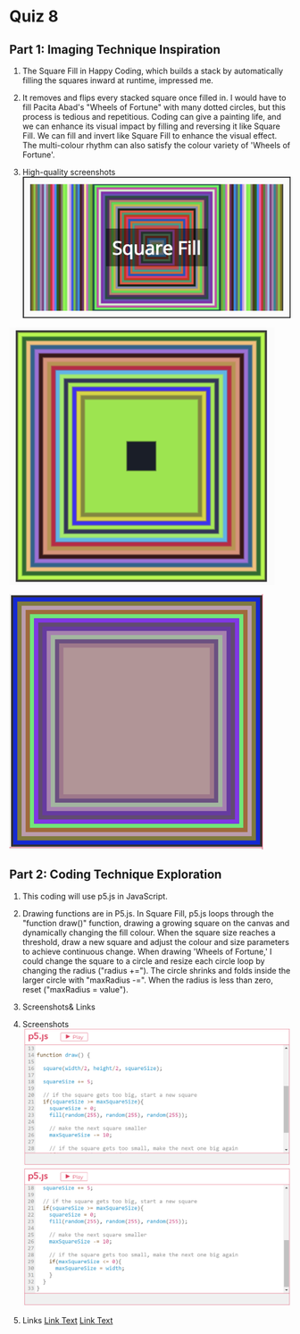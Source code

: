 # Quiz 8

## **Part 1: Imaging Technique Inspiration**
1. The Square Fill in Happy Coding, which builds a stack by automatically filling the squares inward at runtime, impressed me. 

2. It removes and flips every stacked square once filled in. I would have to fill Pacita Abad's "Wheels of Fortune" with many dotted circles, but this process is tedious and repetitious. Coding can give a painting life, and we can enhance its visual impact by filling and reversing it like Square Fill. We can fill and invert like Square Fill to enhance the visual effect. The multi-colour rhythm can also satisfy the colour variety of 'Wheels of Fortune'. 

3. High-quality screenshots
![An image of a cat](image/111.png)

![An image of a cat](image/222.png)

![An image of a cat](image/333.png)



## **Part 2: Coding Technique Exploration**
1. This coding will use p5.js in JavaScript.

2. Drawing functions are in P5.js. In Square Fill, p5.js loops through the "function draw()" function, drawing a growing square on the canvas and dynamically changing the fill colour. When the square size reaches a threshold, draw a new square and adjust the colour and size parameters to achieve continuous change. When drawing 'Wheels of Fortune,' I could change the square to a circle and resize each circle loop by changing the radius ("radius +="). The circle shrinks and folds inside the larger circle with "maxRadius -=". When the radius is less than zero, reset ("maxRadius = value").  

3. Screenshots& Links

1. Screenshots
![An image of a cat](image/444.png)
![An image of a cat](image/555.png)

2. Links
[Link Text](https://happycoding.io/tutorials/p5js/animation/square-fill)
[Link Text](https://p5js.org/reference/#/p5/draw)




